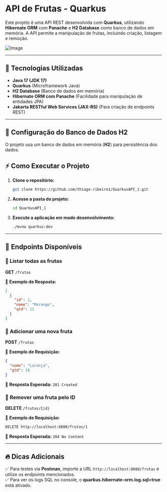# API de Frutas - Quarkus

Este projeto é uma API REST desenvolvida com **Quarkus**, utilizando **Hibernate ORM** com **Panache** e **H2 Database** como banco de dados em memória. A API permite a manipulação de frutas, incluindo criação, listagem e remoção.

![Image](https://github.com/user-attachments/assets/4c988b3a-5083-4ce4-9e9a-bbab55346d14)

---

## 🚀 Tecnologias Utilizadas
- **Java 17 (JDK 17)**
- **Quarkus** (Microframework Java)
- **H2 Database** (Banco de dados em memória)
- **Hibernate ORM com Panache** (Facilidade para manipulação de entidades JPA)
- **Jakarta RESTful Web Services (JAX-RS)** (Para criação de endpoints REST)

---

## 🔧 Configuração do Banco de Dados H2
O projeto usa um banco de dados em memória (**H2**) para persistência dos dados.

## ⚡ Como Executar o Projeto

1. **Clone o repositório:**
   ```sh
   git clone https://github.com/thiago-ribeiro1/QuarkusAPI_1.git
   ```

2. **Acesse a pasta do projeto:**
   ```sh
   cd QuarkusAPI_1
   ```

3. **Execute a aplicação em modo desenvolvimento:**
   ```sh
   ./mvnw quarkus:dev
   ```

---

## 📡 Endpoints Disponíveis

### 🔹 **Listar todas as frutas**
**GET** `/frutas`

🔹 **Exemplo de Resposta:**
```json
[
  {
    "id": 1,
    "nome": "Morango",
    "qtd": 12
  }
]
```

### 🔹 **Adicionar uma nova fruta**
**POST** `/frutas`

🔹 **Exemplo de Requisição:**
```json
{
  "nome": "Laranja",
  "qtd": 10
}
```
🔹 **Resposta Esperada:** `201 Created`

### 🔹 **Remover uma fruta pelo ID**
**DELETE** `/frutas/{id}`

🔹 **Exemplo de Requisição:**
```sh
DELETE http://localhost:8080/frutas/1
```
🔹 **Resposta Esperada:** `204 No Content`

---

## 🔥 Dicas Adicionais
✅ Para testes via **Postman**, importe a URL `http://localhost:8080/frutas` e utilize os endpoints mencionados.  
✅ Para ver os logs SQL no console, o **quarkus.hibernate-orm.log.sql=true** está ativado.  

